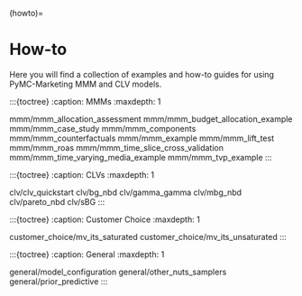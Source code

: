 (howto)=
# How-to

Here you will find a collection of examples and how-to guides for using PyMC-Marketing MMM and CLV models.

:::{toctree}
:caption: MMMs
:maxdepth: 1

mmm/mmm_allocation_assessment
mmm/mmm_budget_allocation_example
mmm/mmm_case_study
mmm/mmm_components
mmm/mmm_counterfactuals
mmm/mmm_example
mmm/mmm_lift_test
mmm/mmm_roas
mmm/mmm_time_slice_cross_validation
mmm/mmm_time_varying_media_example
mmm/mmm_tvp_example
:::

:::{toctree}
:caption: CLVs
:maxdepth: 1

clv/clv_quickstart
clv/bg_nbd
clv/gamma_gamma
clv/mbg_nbd
clv/pareto_nbd
clv/sBG
:::

:::{toctree}
:caption: Customer Choice
:maxdepth: 1

customer_choice/mv_its_saturated
customer_choice/mv_its_unsaturated
:::

:::{toctree}
:caption: General
:maxdepth: 1

general/model_configuration
general/other_nuts_samplers
general/prior_predictive
:::
